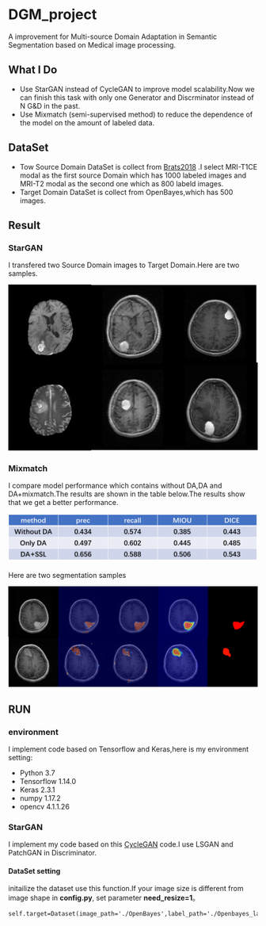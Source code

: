 # DGM_project
A improvement for Multi-source Domain Adaptation in Semantic Segmentation based on Medical image processing.
## What I Do
 - Use StarGAN instead of CycleGAN to improve model scalability.Now we can finish this task with only one Generator and Discrminator instead of N G&D in the past.
 - Use Mixmatch (semi-supervised method) to reduce the dependence of the model on the amount of labeled data.
## DataSet
 - Tow Source Domain DataSet is collect from [Brats2018](https://www.med.upenn.edu/sbia/brats2018.html) .I select MRI-T1CE modal as the first source Domain which has 1000 labeled images and MRI-T2 modal as the second one which as 800 labeld images.
 - Target Domain DataSet is collect from OpenBayes,which has 500 images.
## Result
### StarGAN
I transfered two Source Domain images to Target Domain.Here are two samples.

![stargan](https://github.com/dhx000/DGM_project/blob/master/stargan.png)

### Mixmatch 
I compare model performance which contains without DA,DA and DA+mixmatch.The results are shown in the table below.The results show that we get a better performance.

![table](https://github.com/dhx000/DGM_project/blob/master/table.png)

Here are two segmentation samples

![seg](https://github.com/dhx000/DGM_project/blob/master/seg.png)

## RUN

### environment
I implement code based on Tensorflow and Keras,here is my environment setting:
 - Python 3.7
 - Tensorflow 1.14.0
 - Keras 2.3.1
 - numpy 1.17.2
 - opencv 4.1.1.26


### StarGAN
I implement my code based on this [CycleGAN](https://github.com/eriklindernoren/Keras-GAN) code.I use LSGAN and PatchGAN in Discriminator.
#### DataSet setting
initailize the dataset use this function.If your image size is different from image shape in **config.py**, set parameter **need_resize=1**。
```
self.target=Dataset(image_path='./OpenBayes',label_path='./Openbayes_label',need_resize=1)
```
 
